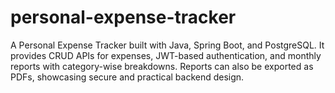 # personal-expense-tracker
A Personal Expense Tracker built with Java, Spring Boot, and PostgreSQL. It provides CRUD APIs for expenses, JWT-based authentication, and monthly reports with category-wise breakdowns. Reports can also be exported as PDFs, showcasing secure and practical backend design.
